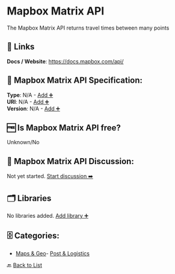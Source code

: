 # Mapbox Matrix API

The Mapbox Matrix API returns travel times between many points

##  🔗 Links
**Docs / Website**: https://docs.mapbox.com/api/

## 🧬 Mapbox Matrix API Specification:
**Type**: N/A - [Add ➕](https://github.com/apis-list/apis-list/edit/main/apis/mapbox-matrix-api/mapbox-matrix-api.yaml)  
**URI**: N/A - [Add ➕](https://github.com/apis-list/apis-list/edit/main/apis/mapbox-matrix-api/mapbox-matrix-api.yaml)  
**Version**: N/A - [Add ➕](https://github.com/apis-list/apis-list/edit/main/apis/mapbox-matrix-api/mapbox-matrix-api.yaml)

## 🆓 Is Mapbox Matrix API free?
 Unknown/No 

## 💬 Mapbox Matrix API Discussion:
Not yet started. [Start discussion ➡️](https://github.com/apis-list/apis-list/discussions/new)

## 🗂️ Libraries

No libraries added. [Add library ➕](https://github.com/apis-list/apis-list/edit/main/apis/mapbox-matrix-api/mapbox-matrix-api.yaml)    


## 🗄️ Categories:
- [Maps & Geo](https://github.com/apis-list/apis-list#maps--geo-)- [Post & Logistics](https://github.com/apis-list/apis-list#post--logistics-)

🔙  [Back to List](https://github.com/apis-list/apis-list)
